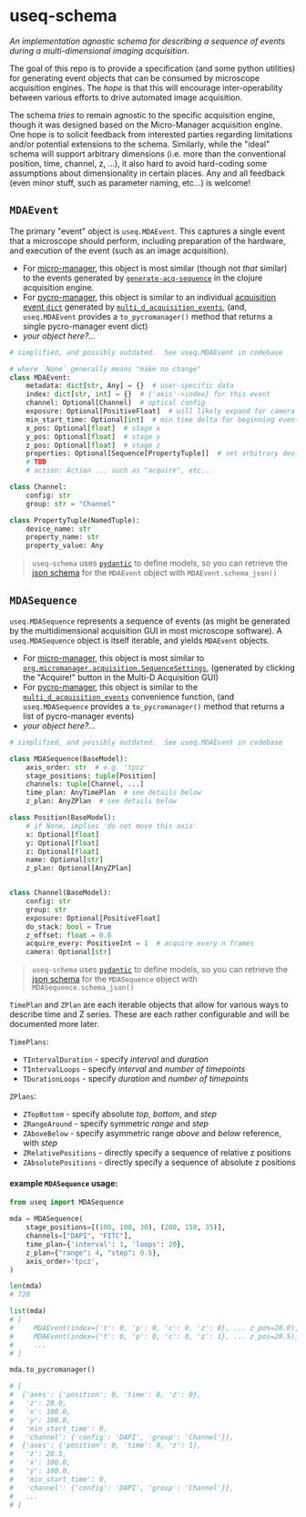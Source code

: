 # useq-schema

*An implementation agnostic schema for describing a sequence of events during a
multi-dimensional imaging acquisition.*

The goal of this repo is to provide a specification (and some python utilities)
for generating event objects that can be consumed by microscope acquisition
engines.  The *hope* is that this will encourage inter-operability between
various efforts to drive automated image acquisition.


The schema *tries* to remain agnostic to the specific acquisition engine, though
it was designed based on the Micro-Manager acquisition engine. One hope is to
solicit feedback from interested parties regarding limitations and/or potential
extensions to the schema.  Similarly, while the "ideal" schema will support
arbitrary dimensions (i.e. more than the conventional position, time, channel,
z, ...), it also hard to avoid hard-coding some assumptions about dimensionality
in certain places.  Any and all feedback (even minor stuff, such as parameter
naming, etc...) is welcome!

## `MDAEvent`

The primary "event" object is `useq.MDAEvent`.  This captures a single event
that a microscope should perform, including preparation of the hardware, and
execution of the event (such as an image acquisition).

- For [micro-manager](https://github.com/micro-manager/micro-manager), this
  object is most similar (though not *that* similar) to the events generated by
  [`generate-acq-sequence`](https://github.com/micro-manager/micro-manager/blob/2b0f51a2f916112d39c6135ad35a112065f8d58d/acqEngine/src/main/clj/org/micromanager/sequence_generator.clj#L410)
  in the clojure acquisition engine.
- For [pycro-manager](https://github.com/micro-manager/pycro-manager), this
  object is similar to an individual [acquisition event
  `dict`](https://pycro-manager.readthedocs.io/en/latest/apis.html#acquisition-event-specification)
  generated by
  [`multi_d_acquisition_events`](https://github.com/micro-manager/pycro-manager/blob/63cf209a8907fd23932ee9f8016cb6a2b61b45aa/pycromanager/acquire.py#L605),
  (and, `useq.MDAEvent` provides a `to_pycromanager()` method that returns a
  single pycro-manager event dict)
- *your object here?...*

```python
# simplified, and possibly outdated.  See useq.MDAEvent in codebase

# where `None` generally means "make no change"
class MDAEvent:
    metadata: dict[str, Any] = {}  # user-specific data
    index: dict[str, int] = {}  # {'axis'->index} for this event
    channel: Optional[Channel]  # optical config
    exposure: Optional[PositiveFloat]  # will likely expand for camera
    min_start_time: Optional[int]  # min time delta for beginning event
    x_pos: Optional[float]  # stage x
    y_pos: Optional[float]  # stage y
    z_pos: Optional[float]  # stage z
    properties: Optional[Sequence[PropertyTuple]]  # set arbitrary device props
    # TBD
    # action: Action ... such as "acquire", etc...

class Channel:
    config: str
    group: str = "Channel"

class PropertyTuple(NamedTuple):
    device_name: str
    property_name: str
    property_value: Any
```

> `useq-schema` uses [`pydantic`](https://pydantic-docs.helpmanual.io/) to
> define models, so you can retrieve the [json schema](https://json-schema.org/)
> for the `MDAEvent` object with `MDAEvent.schema_json()`

## `MDASequence`

`useq.MDASequence` represents a sequence of events (as might be generated by the
multidimensional acquisition GUI in most microscope software).  A
`useq.MDASequence` object is itself iterable, and yields `MDAEvent` objects.

- For [micro-manager](https://github.com/micro-manager/micro-manager), this
  object is most similar to
  [`org.micromanager.acquisition.SequenceSettings`](https://github.com/micro-manager/micro-manager/blob/2b0f51a2f916112d39c6135ad35a112065f8d58d/mmstudio/src/main/java/org/micromanager/acquisition/SequenceSettings.java#L39),
  (generated by clicking the "Acquire!" button in the Multi-D Acquisition GUI)
- For [pycro-manager](https://github.com/micro-manager/pycro-manager), this
  object is similar to the
  [`multi_d_acquisition_events`](https://github.com/micro-manager/pycro-manager/blob/63cf209a8907fd23932ee9f8016cb6a2b61b45aa/pycromanager/acquire.py#L605)
  convenience function, (and `useq.MDASequence` provides a `to_pycromanager()`
  method that returns a list of pycro-manager events)
- *your object here?...*

```python
# simplified, and possibly outdated.  See useq.MDAEvent in codebase

class MDASequence(BaseModel):
    axis_order: str  # e.g. 'tpcz'
    stage_positions: tuple[Position]
    channels: tuple[Channel, ...]
    time_plan: AnyTimePlan  # see details below
    z_plan: AnyZPlan  # see details below

class Position(BaseModel):
    # if None, implies 'do not move this axis'
    x: Optional[float]
    y: Optional[float]
    z: Optional[float]
    name: Optional[str]
    z_plan: Optional[AnyZPlan]


class Channel(BaseModel):
    config: str
    group: str
    exposure: Optional[PositiveFloat]
    do_stack: bool = True
    z_offset: float = 0.0
    acquire_every: PositiveInt = 1  # acquire every n frames
    camera: Optional[str]
```

> `useq-schema` uses [`pydantic`](https://pydantic-docs.helpmanual.io/) to
> define models, so you can retrieve the [json schema](https://json-schema.org/)
> for the `MDASequence` object with `MDASequence.schema_json()`


`TimePlan` and `ZPlan` are each iterable objects that allow for various ways to
describe time and Z series.  These are each rather configurable and will be documented more later.

`TimePlans`:

- `TIntervalDuration` - specify *interval* and *duration*
- `TIntervalLoops` - specify *interval* and *number of timepoints*
- `TDurationLoops` - specify *duration* and *number of timepoints*

`ZPlans`:

- `ZTopBottom` - specify absolute *top*, *bottom*, and *step*
- `ZRangeAround` - specify symmetric *range* and *step*
- `ZAboveBelow` - specify asymmetric range *above* and *below* reference, with *step*
- `ZRelativePositions` - directly specify a sequence of relative z positions
- `ZAbsolutePositions` - directly specify a sequence of absolute z positions

#### example `MDASequence` usage:

```python
from useq import MDASequence

mda = MDASequence(
    stage_positions=[(100, 100, 30), (200, 150, 35)],
    channels=["DAPI", "FITC"],
    time_plan={'interval': 1, 'loops': 20},
    z_plan={"range": 4, "step": 0.5},
    axis_order='tpcz',
)

len(mda)
# 720

list(mda)
# [
#     MDAEvent(index={'t': 0, 'p': 0, 'c': 0, 'z': 0}, ... z_pos=28.0),
#     MDAEvent(index={'t': 0, 'p': 0, 'c': 0, 'z': 1}, ... z_pos=28.5),
#     ...
# ]

mda.to_pycromanager()

# [
#  {'axes': {'position': 0, 'time': 0, 'z': 0},
#   'z': 28.0,
#   'x': 100.0,
#   'y': 100.0,
#   'min_start_time': 0,
#   'channel': {'config': 'DAPI', 'group': 'Channel'}},
#  {'axes': {'position': 0, 'time': 0, 'z': 1},
#   'z': 28.5,
#   'x': 100.0,
#   'y': 100.0,
#   'min_start_time': 0,
#   'channel': {'config': 'DAPI', 'group': 'Channel'}},
#   ...
# ]
```

